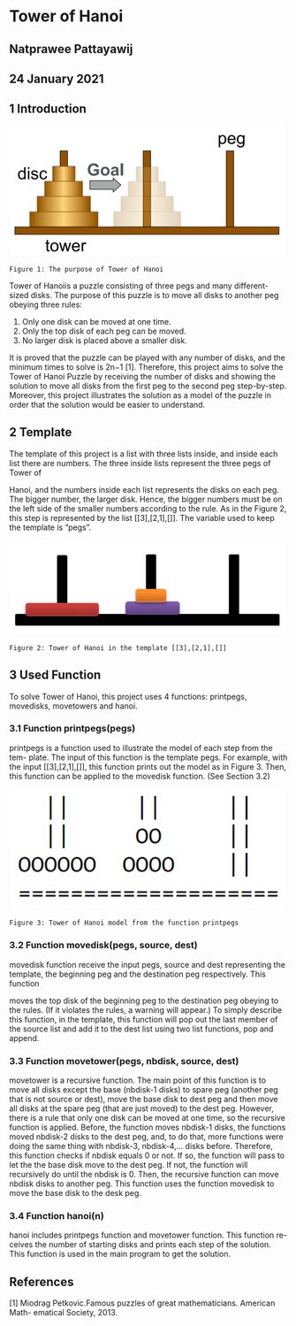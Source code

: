 # Tower of Hanoi

## Natprawee Pattayawij

## 24 January 2021

## 1 Introduction

<img src="https://github.com/tonklable/Tower-of-Hanoi/blob/main/Tower_of_Hanoi.png" width="500" />

```
Figure 1: The purpose of Tower of Hanoi
```
Tower of Hanoiis a puzzle consisting of three pegs and many different-
sized disks. The purpose of this puzzle is to move all disks to another peg
obeying three rules:

1. Only one disk can be moved at one time.
2. Only the top disk of each peg can be moved.
3. No larger disk is placed above a smaller disk.

It is proved that the puzzle can be played with any number of disks, and the
minimum times to solve is 2n−1 [1].
Therefore, this project aims to solve the Tower of Hanoi Puzzle by receiving
the number of disks and showing the solution to move all disks from the first peg
to the second peg step-by-step. Moreover, this project illustrates the solution as
a model of the puzzle in order that the solution would be easier to understand.

## 2 Template

The template of this project is a list with three lists inside, and inside each list
there are numbers. The three inside lists represent the three pegs of Tower of


Hanoi, and the numbers inside each list represents the disks on each peg. The
bigger number, the larger disk. Hence, the bigger numbers must be on the left
side of the smaller numbers according to the rule. As in the Figure 2, this step
is represented by the list [[3],[2,1],[]]. The variable used to keep the template is
”pegs”.

<img src="https://github.com/tonklable/Tower-of-Hanoi/blob/main/Towers-Of-Hanoi%20(1)%20(1).png" width="500" />

```
Figure 2: Tower of Hanoi in the template [[3],[2,1],[]]
```
## 3 Used Function

To solve Tower of Hanoi, this project uses 4 functions: printpegs, movedisks,
movetowers and hanoi.

### 3.1 Function printpegs(pegs)

printpegs is a function used to illustrate the model of each step from the tem-
plate. The input of this function is the template pegs. For example, with the
input [[3],[2,1],[]], this function prints out the model as in Figure 3. Then, this
function can be applied to the movedisk function. (See Section 3.2)

<img src="https://github.com/tonklable/Tower-of-Hanoi/blob/main/Tower%20of%20Hanoi2.png" width="500" />

```
Figure 3: Tower of Hanoi model from the function printpegs
```
### 3.2 Function movedisk(pegs, source, dest)

movedisk function receive the input pegs, source and dest representing the
template, the beginning peg and the destination peg respectively. This function


moves the top disk of the beginning peg to the destination peg obeying to the
rules. (If it violates the rules, a warning will appear.)
To simply describe this function, in the template, this function will pop out
the last member of the source list and add it to the dest list using two list
functions, pop and append.

### 3.3 Function movetower(pegs, nbdisk, source, dest)

movetower is a recursive function. The main point of this function is to move
all disks except the base (nbdisk-1 disks) to spare peg (another peg that is not
source or dest), move the base disk to dest peg and then move all disks at the
spare peg (that are just moved) to the dest peg.
However, there is a rule that only one disk can be moved at one time, so the
recursive function is applied. Before, the function moves nbdisk-1 disks, the
functions moved nbdisk-2 disks to the dest peg, and, to do that, more functions
were doing the same thing with nbdisk-3, nbdisk-4,... disks before. Therefore,
this function checks if nbdisk equals 0 or not. If so, the function will pass to
let the the base disk move to the dest peg. If not, the function will recursively
do until the nbdisk is 0. Then, the recursive function can move nbdisk disks
to another peg.
This function uses the function movedisk to move the base disk to the desk
peg.

### 3.4 Function hanoi(n)

hanoi includes printpegs function and movetower function. This function re-
ceives the number of starting disks and prints each step of the solution. This
function is used in the main program to get the solution.

## References

[1] Miodrag Petkovic.Famous puzzles of great mathematicians. American Math-
ematical Society, 2013.


